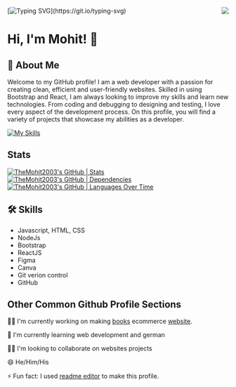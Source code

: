 <div align="">

<img align="right" src="https://visitor-badge.laobi.icu/badge?page_id=TheMohit2003.TheMohit2003">

[![Typing SVG](https://readme-typing-svg.demolab.com?font=sans+serif&weight=500&size=25&duration=6000&pause=1000&color=E835F7FF&center=true&width=435&lines=Hi+!+welcome+to+my+repo....)](https://git.io/typing-svg)

# Hi, I'm Mohit! 👋


## 🚀 About Me
<!-- I'm a web developer .

I really enjoy making webpages and its components using programming languages. -->
Welcome to my GitHub profile! I am a web developer with a passion for creating clean, efficient and user-friendly websites. Skilled in using Bootstrap and React, I am always looking to improve my skills and learn new technologies. From coding and debugging to designing and testing, I love every aspect of the development process. On this profile, you will find a variety of projects that showcase my abilities as a developer.

[![My Skills](https://skillicons.dev/icons?i=js,html,css,react,bootstrap,github,express,figma,jquery,nodejs)](https://skillicons.dev)

## Stats
[![TheMohit2003's GitHub | Stats](https://stats.quine.sh/TheMohit2003/github?theme=dark)](https://quine.sh?utm_source=widgets&utm_campaign=TheMohit2003)
[![TheMohit2003's GitHub | Dependencies](https://stats.quine.sh/TheMohit2003/dependencies?theme=light)](https://quine.sh?utm_source=widgets&utm_campaign=TheMohit2003)
[![TheMohit2003's GitHub | Languages Over Time](https://stats.quine.sh/TheMohit2003/languages-over-time?theme=dark)](https://quine.sh?utm_source=widgets&utm_campaign=TheMohit2003)


<!-- [![Anurag's GitHub stats](https://github-readme-stats.vercel.app/api?username=TheMohit2003&show_icons=true&theme=monokai)](https://github.com/anuraghazra/github-readme-stats) -->
<!-- ![Anurag's GitHub stats](https://github-readme-stats.vercel.app/api?username=TheMOhit2003&show_icons=true&theme=radical)
 -->
## 🛠 Skills
- Javascript, HTML, CSS
- NodeJs
- Bootstrap
- ReactJS
- Figma
- Canva
- Git verion control
- GitHub



## Other Common Github Profile Sections
👩‍💻 I'm currently working on making [books](https://github.com/TheMohit2003/Books-Ecommerce) ecommerce [website](https://themohit2003.github.io/Books-Ecommerce/).

🧠 I'm currently learning web development and german

👯‍♀️ I'm looking to collaborate on websites projects


😄 He/Him/His

⚡️ Fun fact: I used [readme editor](https://readme.so/) to make this profile.


</div>
